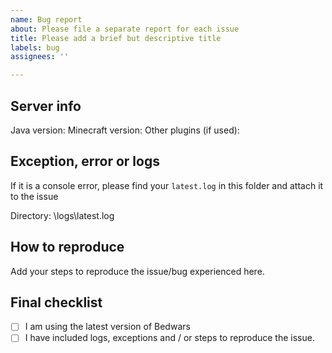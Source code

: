 ```yaml
---
name: Bug report
about: Please file a separate report for each issue
title: Please add a brief but descriptive title
labels: bug
assignees: ''

---
```


## Server info
Java version:
Minecraft version:
Other plugins (if used): 

## Exception, error or logs
If it is a console error, please find your `latest.log` in this folder and attach it to the issue

Directory: \logs\latest.log

## How to reproduce
Add your steps to reproduce the issue/bug experienced here.

## Final checklist
- [ ] I am using the latest version of Bedwars
- [ ] I have included logs, exceptions and / or steps to reproduce the issue.
